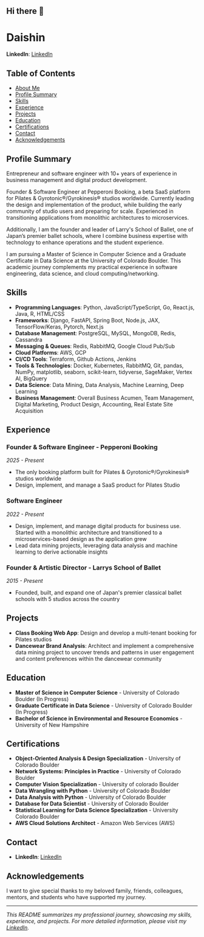 ## Hi there 👋

# Daishin

**LinkedIn**: [LinkedIn](https://www.linkedin.com/in/daishinmurooka/)

## Table of Contents

- [About Me](#about-me)
- [Profile Summary](#profile-summary)
- [Skills](#skills)
- [Experience](#experience)
- [Projects](#projects)
- [Education](#education)
- [Certifications](#certifications)
- [Contact](#contact)
- [Acknowledgements](#acknowledgements)

## Profile Summary

Entrepreneur and software engineer with 10+ years of experience in business management and digital product development.

Founder & Software Engineer at Pepperoni Booking, a beta SaaS platform for Pilates & Gyrotonic®/Gyrokinesis® studios worldwide. Currently leading the design and implementation of the product, while building the early community of studio users and preparing for scale. Experienced in transitioning applications from monolithic architectures to microservices.

Additionally, I am the founder and leader of Larry's School of Ballet, one of Japan’s premier ballet schools, where I combine business expertise with technology to enhance operations and the student experience.

I am pursuing a Master of Science in Computer Science and a Graduate Certificate in Data Science at the University of Colorado Boulder. This academic journey complements my practical experience in software engineering, data science, and cloud computing/networking.

## Skills

- **Programming Languages**: Python, JavaScript/TypeScript, Go, React.js, Java, R, HTML/CSS
- **Frameworks**: Django, FastAPI, Spring Boot, Node.js, JAX, TensorFlow/Keras, Pytorch, Next.js
- **Database Management**: PostgreSQL, MySQL, MongoDB, Redis, Cassandra
- **Messaging & Queues**: Redis, RabbitMQ, Google Cloud Pub/Sub
- **Cloud Platforms**: AWS, GCP
- **CI/CD Tools**: Terraform, Github Actions, Jenkins
- **Tools & Technologies**: Docker, Kubernetes, RabbitMQ, Git, pandas, NumPy, matplotlib, seaborn, scikit-learn, tidyverse, SageMaker, Vertex AI, BigQuery
- **Data Science**: Data Mining, Data Analysis, Machine Learning, Deep Learning
- **Business Management**: Overall Business Acumen, Team Management, Digital Marketing, Product Design, Accounting, Real Estate Site Acquisition

## Experience

### Founder & Software Engineer - Pepperoni Booking
*2025 - Present*
- The only booking platform built for Pilates & Gyrotonic®/Gyrokinesis® studios worldwide
- Design, implement, and manage a SaaS product for Pilates Studio

### Software Engineer
*2022 - Present*
- Design, implement, and manage digital products for business use. Started with a monolithic architecture and transitioned to a microservices-based design as the application grew
- Lead data mining projects, leveraging data analysis and machine learning to derive actionable insights

### Founder & Artistic Director - Larrys School of Ballet
*2015 - Present*
- Founded, built, and expand one of Japan's premier classical ballet schools with 5 studios across the country

## Projects
- **Class Booking Web App**: Design and develop a multi-tenant booking for Pilates studios
- **Dancewear Brand Analysis**: Architect and implement a comprehensive data mining project to uncover trends and patterns in user engagement and content preferences within the dancewear community

## Education

- **Master of Science in Computer Science** - University of Colorado Boulder (In Progress)
- **Graduate Certificate in Data Science** - University of Colorado Boulder (In Progress)
- **Bachelor of Science in Environmental and Resource Economics** - University of New Hampshire

## Certifications

- **Object-Oriented Analysis & Design Specialization** - University of Colorado Boulder
- **Network Systems: Principles in Practice** - University of Colorado Boulder
- **Computer Vision Specialization** - University of colorado Boulder
- **Data Wrangling with Python** - University of Colorado Boulder
- **Data Analysis with Python** - University of Colorado Boulder
- **Database for Data Scientist** - University of Colorado Boulder
- **Statistical Learning for Data Science Specialization** - University Colorado Boulder
- **AWS Cloud Solutions Architect** - Amazon Web Services (AWS)

## Contact

- **LinkedIn**: [LinkedIn](https://www.linkedin.com/in/daishinmurooka/)

## Acknowledgements

I want to give special thanks to my beloved family, friends, colleagues, mentors, and students who have supported my journey.

---

*This README summarizes my professional journey, showcasing my skills, experience, and projects. For more detailed information, please visit my [LinkedIn](https://www.linkedin.com/in/daishinmurooka/).*

<!--
**dmurooka/dmurooka** is a ✨ _special_ ✨ repository because its `README.md` (this file) appears on your GitHub profile.
